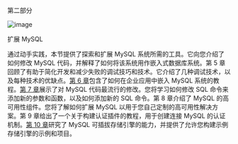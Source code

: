 第二部分

![image](images/frontdot.jpg)

扩展 MySQL

通过动手实践，本节提供了探索和扩展 MySQL 系统所需的工具。它向您介绍了如何修改 MySQL 代码，并解释了如何将该系统用作嵌入式数据库系统。第 5 章回顾了有助于简化开发和减少失败的调试技巧和技术。它介绍了几种调试技术，以及每种技术的优缺点。[第 6 章](06.html)包含了如何在企业应用中嵌入 MySQL 系统的教程。[第 7 章](07.html)展示了对 MySQL 代码最流行的修改。您将学习如何修改 SQL 命令来添加新的参数和函数，以及如何添加新的 SQL 命令。第 8 章介绍了 MySQL 的高可用性组件。您将了解如何扩展 MySQL 以用于您自己定制的高可用性解决方案。第 9 章给出了一个关于构建认证插件的教程，用于创建连接 MySQL 的认证机制。[第 10 章](10.html)研究了 MySQL 可插拔存储引擎的能力，并提供了允许您构建示例存储引擎的示例和项目。